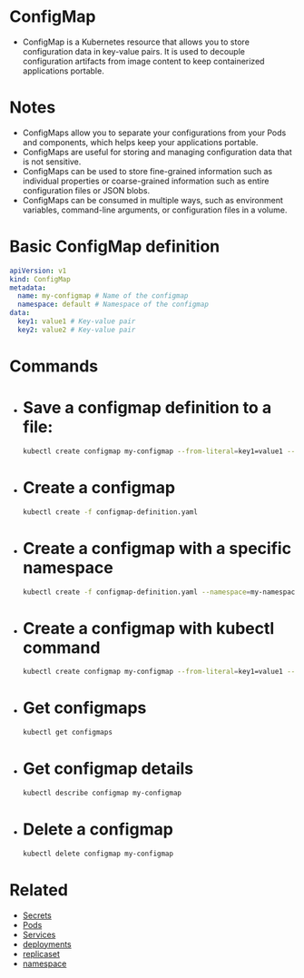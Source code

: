 # ConfigMap

- ConfigMap is a Kubernetes resource that allows you to store configuration data in key-value pairs. It is used to decouple configuration artifacts from image content to keep containerized applications portable.

# Notes

- ConfigMaps allow you to separate your configurations from your Pods and components, which helps keep your applications portable.
- ConfigMaps are useful for storing and managing configuration data that is not sensitive.
- ConfigMaps can be used to store fine-grained information such as individual properties or coarse-grained information such as entire configuration files or JSON blobs.
- ConfigMaps can be consumed in multiple ways, such as environment variables, command-line arguments, or configuration files in a volume.

# Basic ConfigMap definition

```yaml
apiVersion: v1
kind: ConfigMap
metadata:
  name: my-configmap # Name of the configmap
  namespace: default # Namespace of the configmap
data:
  key1: value1 # Key-value pair
  key2: value2 # Key-value pair
```

# Commands

- # Save a configmap definition to a file:

  ```bash
  kubectl create configmap my-configmap --from-literal=key1=value1 --from-literal=key2=value2 --dry-run=client -o yaml > configmap-definition.yaml
  ```

- # Create a configmap

  ```bash
  kubectl create -f configmap-definition.yaml
  ```

- # Create a configmap with a specific namespace

  ```bash
  kubectl create -f configmap-definition.yaml --namespace=my-namespace
  ```

- # Create a configmap with kubectl command

  ```bash
  kubectl create configmap my-configmap --from-literal=key1=value1 --from-literal=key2=value2
  ```

- # Get configmaps

  ```bash
  kubectl get configmaps
  ```

- # Get configmap details

  ```bash
  kubectl describe configmap my-configmap
  ```

- # Delete a configmap

  ```bash
  kubectl delete configmap my-configmap
  ```

# Related

- [Secrets](/basics-commands/secrets/secret.md)
- [Pods](/basics-commands/pods/pods.md)
- [Services](/basics-commands/services/service.md)
- [deployments](/basics-commands/deployments/deployments.md)
- [replicaset](/basics-commands/replicasets/replicaset.md)
- [namespace](/basics-commands/namespace/namespace.md)
